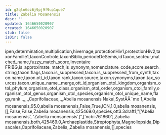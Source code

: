 ```yaml
---
id: g2qln6oz6j9pj9f9up1que7
title: Zabelia Mosanensis
desc: ''
updated: 1646650020907
created: 1646650020907
stub: false
isDir: false
---
```

ipen,determination,multiplication,hivernage,protectionHiv1,protectionHiv2,taxonFamille1,taxonControle,taxonBiblio,periodeDeSemis,idTaxon,secteur,matched_name,fuzzy_match_score,Inventaire FRIBG,is_approximate_match,is_synonym,nomenclature_code,score,search_string,taxon.flags,taxon.is_suppressed,taxon.is_suppressed_from_synth,taxon.name,taxon.ott_id,taxon.rank,taxon.source,taxon.synonyms,taxon.tax_sources,taxon.unique_name,_merge,ott_id,organism_otol_kingdom,organism_otol_phylum,organism_otol_class,organism_otol_order,organism_otol_family,organism_otol_genus,organism_otol_species,organism_otol_unique_name,flags,rank
,,,,,,Caprifoliaceae,,,,Abelia mosanensis Nakai,SystÃÂ¨me 1,Abelia mosanensis,95.0,abelia mosanensis,False,True,ICN,1.0,abelia mosanensis,[],False,False,Zabelia mosanensis,425469.0,species,ott3.3draft1,"['Abelia mosanensis', 'Zabelia monsanensis']",['ncbi:761860'],Zabelia mosanensis,both,425469.0,Archaeplastida,Streptophyta,Magnoliopsida,Dipsacales,Caprifoliaceae,Zabelia,,Zabelia mosanensis,[],species
